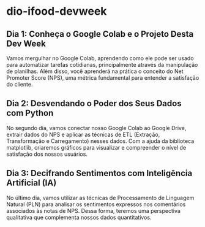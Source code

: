 # dio-ifood-devweek


## Dia 1: Conheça o Google Colab e o Projeto Desta Dev Week
Vamos mergulhar no Google Colab, aprendendo como ele pode ser usado para automatizar tarefas cotidianas, principalmente através da manipulação de planilhas. Além disso, você aprenderá na prática o conceito do Net Promoter Score (NPS), uma métrica fundamental para entender a satisfação do cliente.

## Dia 2: Desvendando o Poder dos Seus Dados com Python
No segundo dia, vamos conectar nosso Google Colab ao Google Drive, extrair dados do NPS e aplicar as técnicas de ETL (Extração, Transformação e Carregamento) nesses dados. Com a ajuda da biblioteca matplotlib, criaremos gráficos para visualizar e compreender o nível de satisfação dos nossos usuários.

## Dia 3: Decifrando Sentimentos com Inteligência Artificial (IA)

No último dia, vamos utilizar as técnicas de Processamento de Linguagem Natural (PLN) para analisar os sentimentos expressos nos comentários associados às notas de NPS. Dessa forma, teremos uma perspectiva qualitativa que complementa nossos dados quantitativos.

